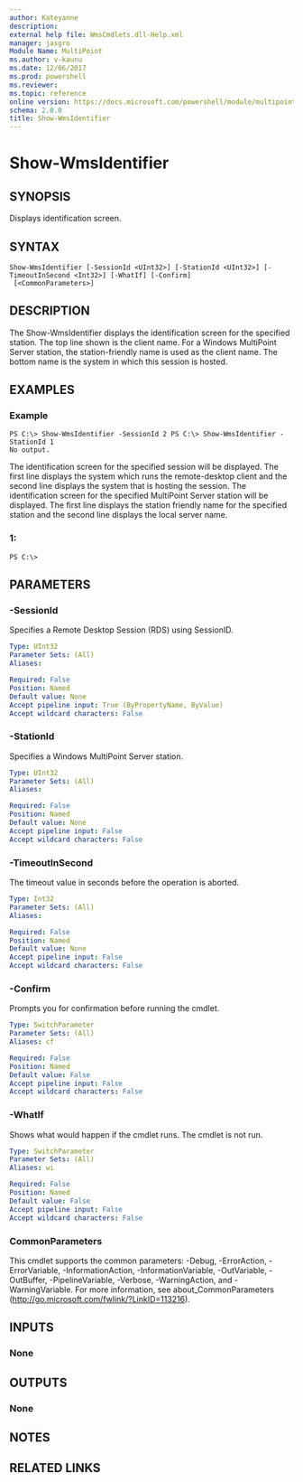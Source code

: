 ```yaml
---
author: Kateyanne
description: 
external help file: WmsCmdlets.dll-Help.xml
manager: jasgro
Module Name: MultiPoint
ms.author: v-kaunu
ms.date: 12/06/2017
ms.prod: powershell
ms.reviewer: 
ms.topic: reference
online version: https://docs.microsoft.com/powershell/module/multipoint/show-wmsidentifier?view=windowsserver2012r2-ps&wt.mc_id=ps-gethelp
schema: 2.0.0
title: Show-WmsIdentifier
---
```


# Show-WmsIdentifier

## SYNOPSIS
Displays identification screen.

## SYNTAX

```
Show-WmsIdentifier [-SessionId <UInt32>] [-StationId <UInt32>] [-TimeoutInSecond <Int32>] [-WhatIf] [-Confirm]
 [<CommonParameters>]
```

## DESCRIPTION
The Show-WmsIdentifier displays the identification screen for the specified station.
The top line shown is the client name.
For a Windows MultiPoint Server station, the station-friendly name is used as the client name.
The bottom name is the system in which this session is hosted.

## EXAMPLES

### Example
```
PS C:\> Show-WmsIdentifier -SessionId 2 PS C:\> Show-WmsIdentifier -StationId 1
No output.
```

The identification screen for the specified session will be displayed.
The first line displays the system which runs the remote-desktop client and the second line displays the system that is hosting the session. 
The identification screen for the specified MultiPoint Server station will be displayed.
The first line displays the station friendly name for the specified station and the second line displays the local server name.

### 1:
```
PS C:\>
```

## PARAMETERS

### -SessionId
Specifies a Remote Desktop Session (RDS) using SessionID.

```yaml
Type: UInt32
Parameter Sets: (All)
Aliases: 

Required: False
Position: Named
Default value: None
Accept pipeline input: True (ByPropertyName, ByValue)
Accept wildcard characters: False
```

### -StationId
Specifies a Windows MultiPoint Server station.

```yaml
Type: UInt32
Parameter Sets: (All)
Aliases: 

Required: False
Position: Named
Default value: None
Accept pipeline input: False
Accept wildcard characters: False
```

### -TimeoutInSecond
The timeout value in seconds before the operation is aborted.

```yaml
Type: Int32
Parameter Sets: (All)
Aliases: 

Required: False
Position: Named
Default value: None
Accept pipeline input: False
Accept wildcard characters: False
```

### -Confirm
Prompts you for confirmation before running the cmdlet.

```yaml
Type: SwitchParameter
Parameter Sets: (All)
Aliases: cf

Required: False
Position: Named
Default value: False
Accept pipeline input: False
Accept wildcard characters: False
```

### -WhatIf
Shows what would happen if the cmdlet runs.
The cmdlet is not run.

```yaml
Type: SwitchParameter
Parameter Sets: (All)
Aliases: wi

Required: False
Position: Named
Default value: False
Accept pipeline input: False
Accept wildcard characters: False
```

### CommonParameters
This cmdlet supports the common parameters: -Debug, -ErrorAction, -ErrorVariable, -InformationAction, -InformationVariable, -OutVariable, -OutBuffer, -PipelineVariable, -Verbose, -WarningAction, and -WarningVariable. For more information, see about_CommonParameters (http://go.microsoft.com/fwlink/?LinkID=113216).

## INPUTS

### None

## OUTPUTS

### None

## NOTES

## RELATED LINKS

